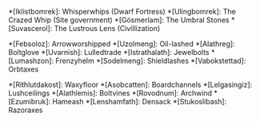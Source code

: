 *[Iklistbomrek]: Whisperwhips (Dwarf Fortress)
*[Ulingbomrek]: The Crazed Whip (Site government)
*[Gósmerlam]: The Umbral Stones
*[Suvascerol]: The Lustrous Lens (Civillization)

*[Febsoloz]: Arrowworshipped
*[Uzolmeng]: Oil-lashed
*[Alathreg]: Boltglove
*[Uvarnish]: Lulledtrade
*[Istrathalath]: Jewelbolts
*[Lumashzon]: Frenzyhelm
*[Sodelmeng]: Shieldlashes
*[Vabokstettad]: Orbtaxes

*[Rithlutdakost]: Waxyfloor
*[Asobcatten]: Boardchannels
*[Lelgasingiz]: Lushceilings
*[Alathlemis]: Boltvines
*[Rovodnum]: Archwind
*[Ezumibruk]: Hameash
*[Lenshamfath]: Densack
*[Stukoslibash]: Razoraxes